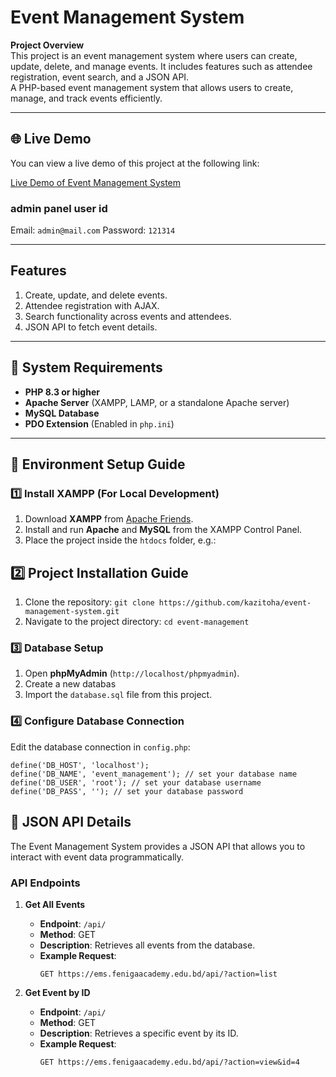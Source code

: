# Event Management System

**Project Overview**  
This project is an event management system where users can create, update, delete, and manage events. It includes features such as attendee registration, event search, and a JSON API.  
A PHP-based event management system that allows users to create, manage, and track events efficiently.

---

## 🌐 Live Demo

You can view a live demo of this project at the following link:  

[Live Demo of Event Management System](https://ems.fenigaacademy.edu.bd/)

### admin panel user id
Email: `admin@mail.com`
Password: `121314`

---

## Features

1. Create, update, and delete events.
2. Attendee registration with AJAX.
3. Search functionality across events and attendees.
4. JSON API to fetch event details.

---

## 📌 System Requirements
- **PHP 8.3 or higher**  
- **Apache Server** (XAMPP, LAMP, or a standalone Apache server)  
- **MySQL Database**  
- **PDO Extension** (Enabled in `php.ini`)  

---


## 🚀 Environment Setup Guide
### 1️⃣ Install XAMPP (For Local Development)
1. Download **XAMPP** from [Apache Friends](https://www.apachefriends.org/download.html).
2. Install and run **Apache** and **MySQL** from the XAMPP Control Panel.
3. Place the project inside the `htdocs` folder, e.g.:

##  2️⃣ Project Installation Guide
1. Clone the repository: ``` git clone https://github.com/kazitoha/event-management-system.git ```
2. Navigate to the project directory: ```cd event-management```

### 3️⃣ Database Setup
1. Open **phpMyAdmin** (`http://localhost/phpmyadmin`).
2. Create a new databas
3. Import the `database.sql` file from this project.

### 4️⃣ Configure Database Connection
Edit the database connection in `config.php`:

```
define('DB_HOST', 'localhost');
define('DB_NAME', 'event_management'); // set your database name
define('DB_USER', 'root'); // set your database username
define('DB_PASS', ''); // set your database password
```

## 📡 JSON API Details

The Event Management System provides a JSON API that allows you to interact with event data programmatically.

### API Endpoints
1. **Get All Events**
   - **Endpoint**: `/api/`
   - **Method**: GET
   - **Description**: Retrieves all events from the database.
   - **Example Request**:
     ```
     GET https://ems.fenigaacademy.edu.bd/api/?action=list
     ```

2. **Get Event by ID**
   - **Endpoint**: `/api/`
   - **Method**: GET
   - **Description**: Retrieves a specific event by its ID.
   - **Example Request**:
     ```
     GET https://ems.fenigaacademy.edu.bd/api/?action=view&id=4
     ```
